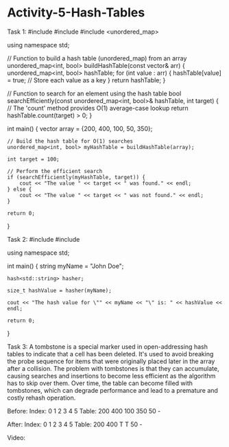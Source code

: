 # Activity-5-Hash-Tables

Task 1: 
#include <iostream>
#include <vector>
#include <unordered_map>

using namespace std;

// Function to build a hash table (unordered_map) from an array
    unordered_map<int, bool> buildHashTable(const vector<int>& arr) {
    unordered_map<int, bool> hashTable;
    for (int value : arr) {
        hashTable[value] = true; // Store each value as a key
    }
    return hashTable;
}

// Function to search for an element using the hash table
bool searchEfficiently(const unordered_map<int, bool>& hashTable, int target) {
    // The 'count' method provides O(1) average-case lookup
    return hashTable.count(target) > 0;
}

int main() {
    vector<int> array = {200, 400, 100, 50, 350};
    
    // Build the hash table for O(1) searches
    unordered_map<int, bool> myHashTable = buildHashTable(array);

    int target = 100;
    
    // Perform the efficient search
    if (searchEfficiently(myHashTable, target)) {
        cout << "The value " << target << " was found." << endl;
    } else {
        cout << "The value " << target << " was not found." << endl;
    }

    return 0;
}

Task 2: 
#include <iostream>
#include <string>

using namespace std;

int main() {
    string myName = "John Doe";
   
    hash<std::string> hasher;

    size_t hashValue = hasher(myName);

    cout << "The hash value for \"" << myName << "\" is: " << hashValue << endl;

    return 0;
}

Task 3: A tombstone is a special marker used in open-addressing hash tables to indicate that a cell has been deleted. It's used to avoid breaking the probe sequence 
for items that were originally placed later in the array after a collision. The problem with tombstones is that they can accumulate, causing searches and insertions 
to become less efficient as the algorithm has to skip over them. Over time, the table can become filled with tombstones, which can degrade performance and lead to a 
premature and costly rehash operation.

Before: 
Index:   0    1    2    3    4    5
Table:  200  400  100  350  50   -

After:
Index:   0    1    2    3    4    5
Table:  200  400   T    T   50   -

Video: 

